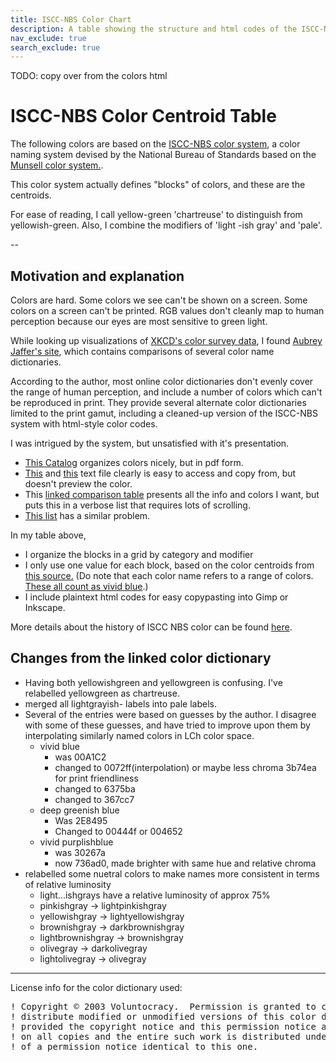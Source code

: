 ```yaml
---
title: ISCC-NBS Color Chart
description: A table showing the structure and html codes of the ISCC-NBS system.
nav_exclude: true
search_exclude: true
---
```


TODO: copy over from the colors html

# ISCC-NBS Color Centroid Table

The following colors are based on the [ISCC-NBS color system](https://en.wikipedia.org/wiki/ISCC%E2%80%93NBS_system), 
a color naming system devised by the National Bureau of Standards
based on the [Munsell color system.](https://en.wikipedia.org/wiki/Munsell_color_system).

This color system actually defines "blocks" of colors, and these are the centroids.

For ease of reading, I call yellow-green 'chartreuse' to distinguish from yellowish-green.
Also, I combine the modifiers of 'light -ish gray' and 'pale'.



--

## Motivation and explanation

Colors are hard. 
Some colors we see can't be shown on a screen. 
Some colors on a screen can't be printed. 
RGB values don't cleanly map to human perception because our eyes are most sensitive to green light.

While looking up visualizations of [XKCD's color survey data](https://blog.xkcd.com/2010/05/03/color-survey-results/),
I found  [Aubrey Jaffer's site](http://people.csail.mit.edu/jaffer/Color/),
which contains comparisons of several color name dictionaries.

According to the author, most online color dictionaries don't evenly cover the range of human perception, and include a number of colors which can't be reproduced in print.
They provide several alternate color dictionaries limited to the print gamut, including a cleaned-up version of the ISCC-NBS system with html-style color codes.

I was intrigued by the system, but unsatisfied with it's presentation.
- [This Catalog](http://people.csail.mit.edu/jaffer/Color/nbs-iscc.pdf) organizes colors nicely, but in pdf form.
- [This](http://people.csail.mit.edu/jaffer/Color/NBS-ISCC-rgb.txt) and [this](http://people.csail.mit.edu/jaffer/Color/nbs-iscc.txt) text file clearly is easy to access and copy from, but doesn't preview the color.
- This [linked comparison table](https://web.archive.org/web/20121103030619/http://tx4.us/nbs-iscc.htm) presents all the info and colors I want, but puts this in a verbose list that requires lots of scrolling.
- [This list](https://www.december.com/html/spec/colorucl.html) has a similar problem.

In my table above, 
- I organize the blocks in a grid by category and modifier
- I only use one value for each block, based on the color centroids from [this source.](http://people.csail.mit.edu/jaffer/Color/Dictionaries#nbs-iscc) (Do note that each color name refers to a range of colors. [These all count as vivid blue](https://www.december.com/html/spec/colornames.html).)
- I include plaintext html codes for easy copypasting into Gimp or Inkscape.

More details about the history of ISCC NBS color can be found [here](https://www.sciencedirect.com/topics/engineering/colour-category).



## Changes from the linked color dictionary

- Having both yellowishgreen and yellowgreen is confusing. I've relabelled yellowgreen as chartreuse.
- merged all lightgrayish- labels into pale labels.
- Several of the entries were based on guesses by the author. I disagree with some of these guesses, and have tried to improve upon them by interpolating similarly named colors in LCh color space.
    - vivid blue
        - was 00A1C2
        - changed to 0072ff(interpolation) or maybe less chroma 3b74ea for print friendliness
        - changed to 6375ba
        - changed to 367cc7
    - deep greenish blue
        - Was 2E8495
        - Changed to 00444f or 004652
    - vivid purplishblue
        - was 30267a
        - now 736ad0, made brighter with same hue and relative chroma
- relabelled some nuetral colors to make names more consistent in terms of relative luminosity
    - light...ishgrays have a relative luminosity of approx 75%
    - pinkishgray -> lightpinkishgray
    - yellowishgray -> lightyellowishgray
    - brownishgray -> darkbrownishgray
    - lightbrownishgray -> brownishgray
    - olivegray -> darkolivegray
    - lightolivegray -> olivegray


---

License info for the color dictionary used:

<pre>
! Copyright © 2003 Voluntocracy.  Permission is granted to copy and
! distribute modified or unmodified versions of this color dictionary
! provided the copyright notice and this permission notice are preserved
! on all copies and the entire such work is distributed under the terms
! of a permission notice identical to this one.
</pre>








